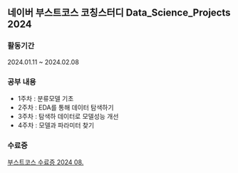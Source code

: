 ## 네이버 부스트코스 코칭스터디 Data_Science_Projects 2024


### 활동기간
2024.01.11 ~ 2024.02.08

### 공부 내용
- 1주차 : 분류모델 기초
- 2주차 : EDA를 통해 데이터 탐색하기
- 3주차 : 탐색하 데이터로 모델성능 개선
- 4주차 : 모델과 파라미터 찾기

### 수료증
[부스트코스 수료증 2024 08.](https://github.com/user-attachments/files/16921133/2024.08.)


